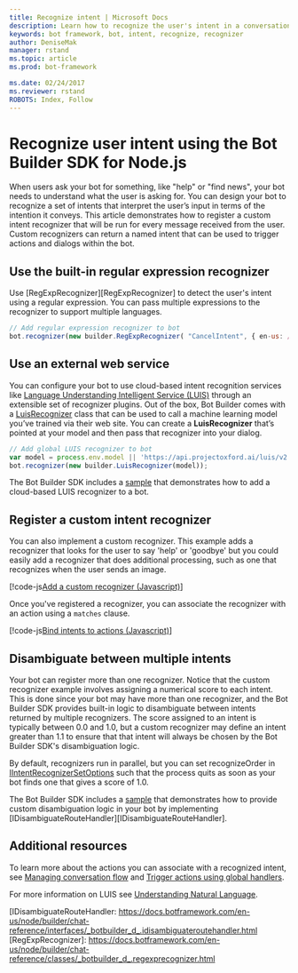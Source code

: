 ```yaml
---
title: Recognize intent | Microsoft Docs
description: Learn how to recognize the user's intent in a conversational application (bot).
keywords: bot framework, bot, intent, recognize, recognizer
author: DeniseMak
manager: rstand
ms.topic: article
ms.prod: bot-framework

ms.date: 02/24/2017
ms.reviewer: rstand
ROBOTS: Index, Follow
---
```


# Recognize user intent using the Bot Builder SDK for Node.js


When users ask your bot for something, like "help" or "find news", your bot needs to understand what the user is asking for. 
You can design your bot to recognize a set of intents that interpret the user’s input in terms of the intention it conveys.
This article demonstrates how to register a custom intent recognizer that will be run for every message received from the user. 
Custom recognizers can return a named intent that can be used to trigger actions and dialogs within the bot.

## Use the built-in regular expression recognizer
Use [RegExpRecognizer][RegExpRecognizer] to detect the user's intent using a regular expression. You can pass multiple expressions to the recognizer to support multiple languages. 

``` javascript
// Add regular expression recognizer to bot
bot.recognizer(new builder.RegExpRecognizer( "CancelIntent", { en-us: /^(cancel|nevermind)/i, ja-jp: /^(キャンセル)/ }));
```

## Use an external web service
You can configure your bot to use cloud-based intent recognition services like [Language Understanding Intelligent Service (LUIS)][LUIS] through an extensible set of recognizer plugins. Out of the box, Bot Builder comes with a [LuisRecognizer][LuisRecognizer] class that can be used to call a machine learning model you’ve trained via their web site. You can create a **LuisRecognizer** that’s pointed at your model and then pass that recognizer into your dialog.

``` javascript
// Add global LUIS recognizer to bot
var model = process.env.model || 'https://api.projectoxford.ai/luis/v2.0/apps/c413b2ef-382c-45bd-8ff0-f76d60e2a821?subscription-key=6d0966209c6e4f6b835ce34492f3e6d9';
bot.recognizer(new builder.LuisRecognizer(model));
```

The Bot Builder SDK includes a [sample][LUISSample] that demonstrates how to add a cloud-based LUIS recognizer to a bot.



## Register a custom intent recognizer
You can also implement a custom recognizer. This example adds a recognizer that looks for the user to say 'help' or 'goodbye' but you could easily add a 
recognizer that does additional processing, such as one that recognizes when the user sends an image. 


[!code-js[Add a custom recognizer (Javascript)](~/includes/code/node-howto-recognize-intent.js#addCustomRecognizer)]

Once you've registered a recognizer, you can associate the recognizer with an action using a `matches` clause.

[!code-js[Bind intents to actions (Javascript)](~/includes/code/node-howto-recognize-intent.js#bindIntentsToActions)]



## Disambiguate between multiple intents

Your bot can register more than one recognizer. Notice that the custom recognizer example involves assigning a numerical score to each intent. This is done since your bot may have more than one recognizer, and the Bot Builder SDK provides built-in logic to disambiguate between intents returned by multiple recognizers. The score assigned to an intent is typically between 0.0 and 1.0, but a custom recognizer may define an intent greater than 1.1 to ensure that that intent will always be chosen by the Bot Builder SDK's disambiguation logic. 

By default, recognizers run in parallel, but you can set recognizeOrder in [IIntentRecognizerSetOptions][IntentRecognizerSetOptions] such that the process quits as soon as your bot finds one that gives a score of 1.0.

The Bot Builder SDK includes a [sample][DisambiguationSample] that demonstrates how to provide custom disambiguation logic in your bot by implementing [IDisambiguateRouteHandler][IDisambiguateRouteHandler].



## Additional resources

To learn more about the actions you can associate with a recognized intent, see [Managing conversation flow](~/nodejs/manage-conversation-flow.md) and [Trigger actions using global handlers](~/nodejs/global-handlers.md).

For more information on LUIS see [Understanding Natural Language][LUISConcepts]. <!-- TODO: links to new Intelligence section? -->

[LUIS]: https://www.luis.ai/
[IMessage]: http://docs.botframework.com/en-us/node/builder/chat-reference/interfaces/_botbuilder_d_.imessage
[IntentRecognizerSetOptions]: https://docs.botframework.com/en-us/node/builder/chat-reference/interfaces/_botbuilder_d_.iintentrecognizersetoptions.html
[LuisRecognizer]: https://docs.botframework.com/en-us/node/builder/chat-reference/classes/_botbuilder_d_.luisrecognizer
[LUISSample]: https://github.com/Microsoft/BotBuilder/blob/master/Node/examples/basics-naturalLanguage/app.js
[LUISConcepts]: https://docs.botframework.com/en-us/node/builder/guides/understanding-natural-language/
[DisambiguationSample]: https://github.com/Microsoft/BotBuilder/tree/master/Node/examples/feature-onDisambiguateRoute
[IDisambiguateRouteHandler: https://docs.botframework.com/en-us/node/builder/chat-reference/interfaces/_botbuilder_d_.idisambiguateroutehandler.html
[RegExpRecognizer]: https://docs.botframework.com/en-us/node/builder/chat-reference/classes/_botbuilder_d_.regexprecognizer.html